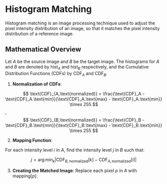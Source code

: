 # Histogram Matching

Histogram matching is an image processing technique used to adjust the pixel intensity distribution of an image, so that it matches the pixel intensity distribution of a reference image. 

## Mathematical Overview

Let $A$ be the source image and $B$ be the target image. The histograms for $A$ and $B$ are denoted by $\text{hist}_A$ and $\text{hist}_B$ respectively, and the Cumulative Distribution Functions (CDFs) by $\text{CDF}_A$ and $\text{CDF}_B$.

1. **Normalization of CDFs**: 

$$
\text{CDF}_{A,\text{normalized}} = \frac{\text{CDF}_A - \text{CDF}_A.\text{min}}{\text{CDF}_A.\text{max} - \text{CDF}_A.\text{min}} \times 255
$$
, 
$$
\text{CDF}_{B,\text{normalized}} = \frac{\text{CDF}_B - \text{CDF}_B.\text{min}}{\text{CDF}_B.\text{max} - \text{CDF}_B.\text{min}} \times 255
$$

2. **Mapping Function**:

For each intensity level $i$ in $A$, find the intensity level $j$ in $B$ such that:

$$
j = \arg\min_{k} \left| \text{CDF}_{B,\text{normalized}}[k] - \text{CDF}_{A,\text{normalized}}[i] \right|
$$

3. **Creating the Matched Image**: Replace each pixel $p$ in $A$ with $\text{mapping}[p]$.
